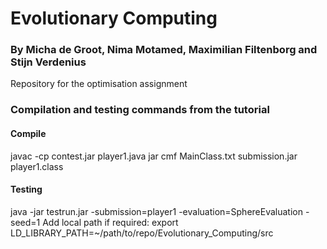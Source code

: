 # Evolutionary Computing
### By Micha de Groot, Nima Motamed, Maximilian Filtenborg and Stijn Verdenius

Repository for the optimisation assignment


### Compilation and testing commands from the tutorial
#### Compile
javac -cp contest.jar player1.java
jar cmf MainClass.txt submission.jar player1.class
#### Testing
java -jar testrun.jar -submission=player1 -evaluation=SphereEvaluation -seed=1
Add local path if required:
export LD\_LIBRARY\_PATH=~/path/to/repo/Evolutionary\_Computing/src
